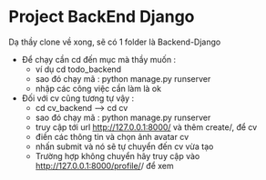 # Project BackEnd Django
Dạ thầy clone về xong, sẽ có 1 folder là Backend-Django
- Để chạy cần cd đến mục mà thầy muốn :
  + ví dụ cd todo_backend
  + sao đó chạy mã : python manage.py runserver
  + nhập các công việc cần làm là ok
- Đối với cv cũng tương tự vậy :
  + cd cv_backend --> cd cv
  + sao đó chạy mã : python manage.py runserver
  + truy cập tới url http://127.0.0.1:8000/ và thêm create/, để cv
  + điền các thông tin và chọn ảnh avatar cv
  + nhấn submit và nó sẽ tự chuyển đến cv vừa tạo
  + Trường hợp không chuyển hãy truy cập vào http://127.0.0.1:8000/profile/<int>/ để xem
